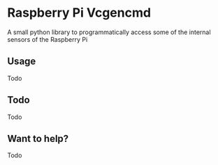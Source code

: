 Raspberry Pi Vcgencmd
=============================

A small python library to programmatically access some of the internal
sensors of the Raspberry Pi

## Usage

Todo

## Todo

Todo

## Want to help?

Todo

